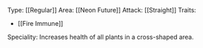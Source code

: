 Type: [[Regular]]
Area: [[Neon Future]]
Attack: [[Straight]]
Traits:
- [[Fire Immune]]

Speciality: Increases health of all plants in a cross-shaped area.
